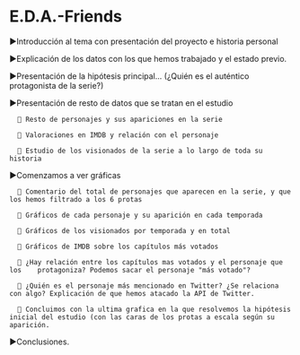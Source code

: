 # E.D.A.-Friends

▶️Introducción al tema con presentación del proyecto e historia personal

▶️Explicación de los datos con los que hemos trabajado y el estado previo.

▶️Presentación de la hipótesis principal... (¿Quién es el auténtico protagonista de la serie?)

▶️Presentación de resto de datos que se tratan en el estudio

      🔶 Resto de personajes y sus apariciones en la serie
   
      🔶 Valoraciones en IMDB y relación con el personaje
   
      🔶 Estudio de los visionados de la serie a lo largo de toda su historia
   
   
▶️Comenzamos a ver gráficas

      🔶 Comentario del total de personajes que aparecen en la serie, y que los hemos filtrado a los 6 protas
   
      🔶 Gráficos de cada personaje y su aparición en cada temporada
   
      🔶 Gráficos de los visionados por temporada y en total
   
      🔶 Gráficos de IMDB sobre los capítulos más votados
   
      🔶 ¿Hay relación entre los capítulos mas votados y el personaje que los    protagoniza? Podemos sacar el personaje "más votado"?
   
      🔶 ¿Quién es el personaje más mencionado en Twitter? ¿Se relaciona con algo? Explicación de que hemos atacado la API de Twitter.
   
      🔶 Concluimos con la ultima grafica en la que resolvemos la hipótesis inicial del estudio (con las caras de los protas a escala según su aparición.
   
   
▶️Conclusiones.
